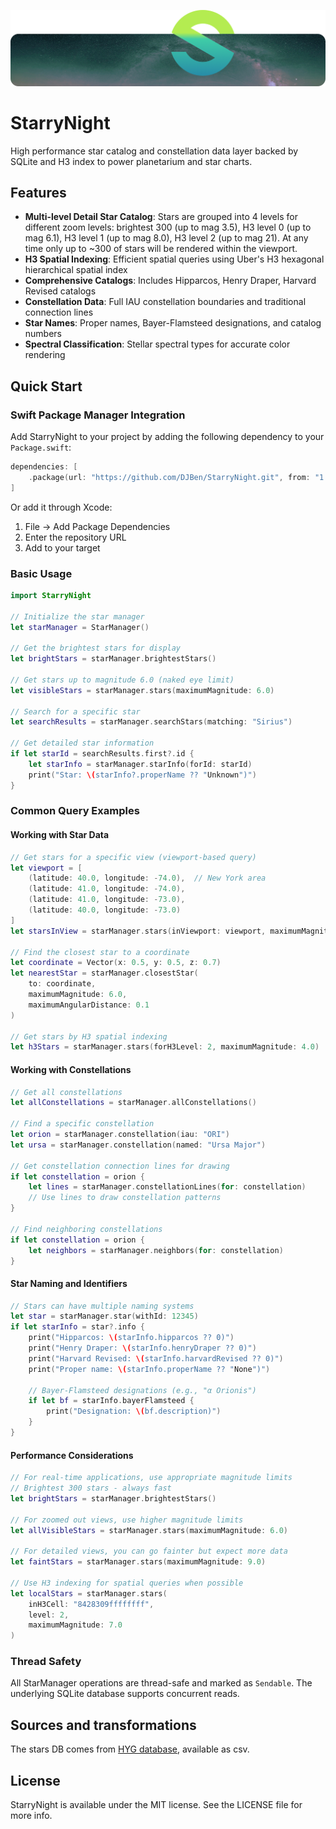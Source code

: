 ![Title image](S-Green.png)

# StarryNight
High performance star catalog and constellation data layer backed by SQLite and H3 index to power planetarium and star charts.

## Features

- **Multi-level Detail Star Catalog**: Stars are grouped into 4 levels for different zoom levels: brightest 300 (up to mag 3.5), H3 level 0 (up to mag 6.1), H3 level 1 (up to mag 8.0), H3 level 2 (up to mag 21). At any time only up to ~300 of stars will be rendered within the viewport.
- **H3 Spatial Indexing**: Efficient spatial queries using Uber's H3 hexagonal hierarchical spatial index
- **Comprehensive Catalogs**: Includes Hipparcos, Henry Draper, Harvard Revised catalogs
- **Constellation Data**: Full IAU constellation boundaries and traditional connection lines
- **Star Names**: Proper names, Bayer-Flamsteed designations, and catalog numbers
- **Spectral Classification**: Stellar spectral types for accurate color rendering

## Quick Start

### Swift Package Manager Integration

Add StarryNight to your project by adding the following dependency to your `Package.swift`:

```swift
dependencies: [
    .package(url: "https://github.com/DJBen/StarryNight.git", from: "1.0.0"),
]
```

Or add it through Xcode:
1. File → Add Package Dependencies
2. Enter the repository URL
3. Add to your target

### Basic Usage

```swift
import StarryNight

// Initialize the star manager
let starManager = StarManager()

// Get the brightest stars for display
let brightStars = starManager.brightestStars()

// Get stars up to magnitude 6.0 (naked eye limit)
let visibleStars = starManager.stars(maximumMagnitude: 6.0)

// Search for a specific star
let searchResults = starManager.searchStars(matching: "Sirius")

// Get detailed star information
if let starId = searchResults.first?.id {
    let starInfo = starManager.starInfo(forId: starId)
    print("Star: \(starInfo?.properName ?? "Unknown")")
}
```

### Common Query Examples

#### Working with Star Data

```swift
// Get stars for a specific view (viewport-based query)
let viewport = [
    (latitude: 40.0, longitude: -74.0),  // New York area
    (latitude: 41.0, longitude: -74.0),
    (latitude: 41.0, longitude: -73.0),
    (latitude: 40.0, longitude: -73.0)
]
let starsInView = starManager.stars(inViewport: viewport, maximumMagnitude: 5.0)

// Find the closest star to a coordinate
let coordinate = Vector(x: 0.5, y: 0.5, z: 0.7)
let nearestStar = starManager.closestStar(
    to: coordinate, 
    maximumMagnitude: 6.0, 
    maximumAngularDistance: 0.1
)

// Get stars by H3 spatial indexing
let h3Stars = starManager.stars(forH3Level: 2, maximumMagnitude: 4.0)
```

#### Working with Constellations

```swift
// Get all constellations
let allConstellations = starManager.allConstellations()

// Find a specific constellation
let orion = starManager.constellation(iau: "ORI")
let ursa = starManager.constellation(named: "Ursa Major")

// Get constellation connection lines for drawing
if let constellation = orion {
    let lines = starManager.constellationLines(for: constellation)
    // Use lines to draw constellation patterns
}

// Find neighboring constellations
if let constellation = orion {
    let neighbors = starManager.neighbors(for: constellation)
}
```

#### Star Naming and Identifiers

```swift
// Stars can have multiple naming systems
let star = starManager.star(withId: 12345)
if let starInfo = star?.info {
    print("Hipparcos: \(starInfo.hipparcos ?? 0)")
    print("Henry Draper: \(starInfo.henryDraper ?? 0)")
    print("Harvard Revised: \(starInfo.harvardRevised ?? 0)")
    print("Proper name: \(starInfo.properName ?? "None")")
    
    // Bayer-Flamsteed designations (e.g., "α Orionis")
    if let bf = starInfo.bayerFlamsteed {
        print("Designation: \(bf.description)")
    }
}
```

#### Performance Considerations

```swift
// For real-time applications, use appropriate magnitude limits
// Brightest 300 stars - always fast
let brightStars = starManager.brightestStars()

// For zoomed out views, use higher magnitude limits
let allVisibleStars = starManager.stars(maximumMagnitude: 6.0)

// For detailed views, you can go fainter but expect more data
let faintStars = starManager.stars(maximumMagnitude: 9.0)

// Use H3 indexing for spatial queries when possible
let localStars = starManager.stars(
    inH3Cell: "8428309ffffffff", 
    level: 2, 
    maximumMagnitude: 7.0
)
```

### Thread Safety

All StarManager operations are thread-safe and marked as `Sendable`. The underlying SQLite database supports concurrent reads.

## Sources and transformations
The stars DB comes from [HYG database](https://www.astronexus.com/projects/hyg), available as csv.

## License

StarryNight is available under the MIT license. See the LICENSE file for more info.
